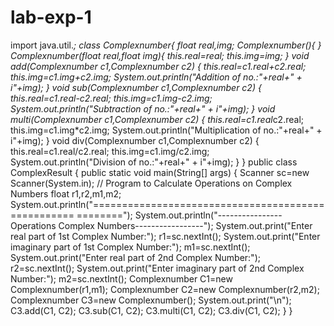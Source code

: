 # lab-exp-1
import java.util.*;
class Complexnumber{
float real,img;
Complexnumber(){
}
Complexnumber(float real,float img){
this.real=real;
this.img=img;
}
void add(Complexnumber c1,Complexnumber c2) {
this.real=c1.real+c2.real;
this.img=c1.img+c2.img;
System.out.println("Addition of no.:"+real+" + i"+img);
}
void sub(Complexnumber c1,Complexnumber c2) {
this.real=c1.real-c2.real;
this.img=c1.img-c2.img;
System.out.println("Subtraction of no.:"+real+" + i"+img);
}
void multi(Complexnumber c1,Complexnumber c2) {
this.real=c1.real*c2.real;
this.img=c1.img*c2.img;
System.out.println("Multiplication of no.:"+real+" + i"+img);
}
void div(Complexnumber c1,Complexnumber c2) {
this.real=c1.real/c2.real;
this.img=c1.img/c2.img;
System.out.println("Division of no.:"+real+" + i"+img);
}
}
public class ComplexResult {
public static void main(String[] args) {
Scanner sc=new Scanner(System.in);
// Program to Calculate Operations on Complex Numbers
float r1,r2,m1,m2;
System.out.println("===================================================
========");
System.out.println("----------------Operations Complex Numbers-----------------");
System.out.print("Enter real part of 1st Complex Number:");
r1=sc.nextInt();
System.out.print("Enter imaginary part of 1st Complex Number:");
m1=sc.nextInt();
System.out.print("Enter real part of 2nd Complex Number:");
r2=sc.nextInt();
System.out.print("Enter imaginary part of 2nd Complex Number:");
m2=sc.nextInt();
Complexnumber C1=new Complexnumber(r1,m1);
Complexnumber C2=new Complexnumber(r2,m2);
Complexnumber C3=new Complexnumber();
System.out.print("\n");
C3.add(C1, C2);
C3.sub(C1, C2);
C3.multi(C1, C2);
C3.div(C1, C2);
}
}
